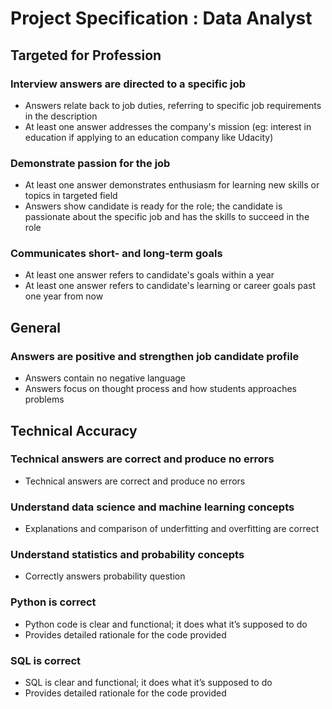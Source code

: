 # Project Specification : Data Analyst

## Targeted for Profession

### Interview answers are directed to a specific job
- Answers relate back to job duties, referring to specific job requirements in the description
- At least one answer addresses the company's mission (eg: interest in education if applying to an education company like Udacity)

### Demonstrate passion for the job
- At least one answer demonstrates enthusiasm for learning new skills or topics in targeted field
- Answers show candidate is ready for the role; the candidate is passionate about the specific job and has the skills to succeed in the role

### Communicates short- and long-term goals
- At least one answer refers to candidate's goals within a year
- At least one answer refers to candidate's learning or career goals past one year from now


## General

### Answers are positive and strengthen job candidate profile
- Answers contain no negative language
- Answers focus on thought process and how students approaches problems


## Technical Accuracy

### Technical answers are correct and produce no errors
- Technical answers are correct and produce no errors

### Understand data science and machine learning concepts
- Explanations and comparison of underfitting and overfitting are correct

### Understand statistics and probability concepts
- Correctly answers probability question

### Python is correct
- Python code is clear and functional; it does what it’s supposed to do
- Provides detailed rationale for the code provided

### SQL is correct
- SQL is clear and functional; it does what it’s supposed to do
- Provides detailed rationale for the code provided
